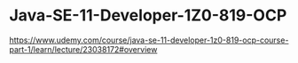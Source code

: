 # Java-SE-11-Developer-1Z0-819-OCP
https://www.udemy.com/course/java-se-11-developer-1z0-819-ocp-course-part-1/learn/lecture/23038172#overview
